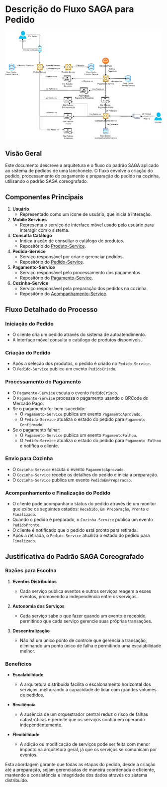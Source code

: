 
# Descrição do Fluxo SAGA para Pedido

![](SAGA_-Pedido.drawio.png)

## Visão Geral
Este documento descreve a arquitetura e o fluxo do padrão SAGA aplicado ao sistema de pedidos de uma lanchonete. O fluxo envolve a criação do pedido, processamento do pagamento e preparação do pedido na cozinha, utilizando o padrão SAGA coreografado.

## Componentes Principais
1. **Usuário**
   - Representado como um ícone de usuário, que inicia a interação.
2. **Mobile Services**
   - Representa o serviço de interface móvel usado pelo usuário para interagir com o sistema.
3. **Consulta Catálogo**
   - Indica a ação de consultar o catálogo de produtos.
   - Repositório do [Produto-Service](https://github.com/ChristianS0ares/nuget-fiap-app-produto).
4. **Pedido-Service**
   - Serviço responsável por criar e gerenciar pedidos.
   - Repositório do [Pedido-Service](https://github.com/ChristianS0ares/nuget-fiap-app-pedido).
5. **Pagamento-Service**
   - Serviço responsável pelo processamento dos pagamentos.
   - Repositório do [Pagamento-Service](https://github.com/ChristianS0ares/nuget-fiap-app-pagamento).
6. **Cozinha-Service**
   - Serviço responsável pela preparação dos pedidos na cozinha.
   - Repositório do [Acompanhamento-Service](https://github.com/ChristianS0ares/nuget-fiap-app-producao).

## Fluxo Detalhado do Processo

### Iniciação do Pedido
- O cliente cria um pedido através do sistema de autoatendimento.
- A interface móvel consulta o catálogo de produtos disponíveis.

### Criação do Pedido
- Após a seleção dos produtos, o pedido é criado no `Pedido-Service`.
- O `Pedido-Service` publica um evento `PedidoCriado`.

### Processamento do Pagamento
- O `Pagamento-Service` escuta o evento `PedidoCriado`.
- O `Pagamento-Service` processa o pagamento usando o QRCode do Mercado Pago.
- Se o pagamento for bem-sucedido:
  - O `Pagamento-Service` publica um evento `PagamentoAprovado`.
  - O `Pedido-Service` atualiza o estado do pedido para `Pagamento Confirmado`.
- Se o pagamento falhar:
  - O `Pagamento-Service` publica um evento `PagamentoFalhou`.
  - O `Pedido-Service` atualiza o estado do pedido para `Pagamento Falhou` e notifica o cliente.

### Envio para Cozinha
- O `Cozinha-Service` escuta o evento `PagamentoAprovado`.
- O `Cozinha-Service` recebe os detalhes do pedido e inicia a preparação.
- O `Cozinha-Service` publica um evento `PedidoEmPreparacao`.

### Acompanhamento e Finalização do Pedido
- O cliente pode acompanhar o status do pedido através de um monitor que exibe os seguintes estados: `Recebido`, `Em Preparação`, `Pronto` e `Finalizado`.
- Quando o pedido é preparado, o `Cozinha-Service` publica um evento `PedidoPronto`.
- O cliente é notificado que o pedido está pronto para retirada.
- Após a retirada, o `Pedido-Service` atualiza o estado do pedido para `Finalizado`.

## Justificativa do Padrão SAGA Coreografado

### Razões para Escolha

1. **Eventos Distribuídos**
   - Cada serviço publica eventos e outros serviços reagem a esses eventos, promovendo a independência entre os serviços.

2. **Autonomia dos Serviços**
   - Cada serviço sabe o que fazer quando um evento é recebido, permitindo que cada serviço gerencie suas próprias transações.

3. **Descentralização**
   - Não há um único ponto de controle que gerencia a transação, eliminando um ponto único de falha e permitindo uma escalabilidade melhor.

### Benefícios

- **Escalabilidade**
  - A arquitetura distribuída facilita o escalonamento horizontal dos serviços, melhorando a capacidade de lidar com grandes volumes de pedidos.

- **Resiliência**
  - A ausência de um orquestrador central reduz o risco de falhas catastróficas e permite que os serviços continuem operando independentemente.

- **Flexibilidade**
  - A adição ou modificação de serviços pode ser feita com menor impacto na arquitetura geral, já que os serviços se comunicam por eventos.

Esta abordagem garante que todas as etapas do pedido, desde a criação até a preparação, sejam gerenciadas de maneira coordenada e eficiente, mantendo a consistência e integridade dos dados através do sistema distribuído.
